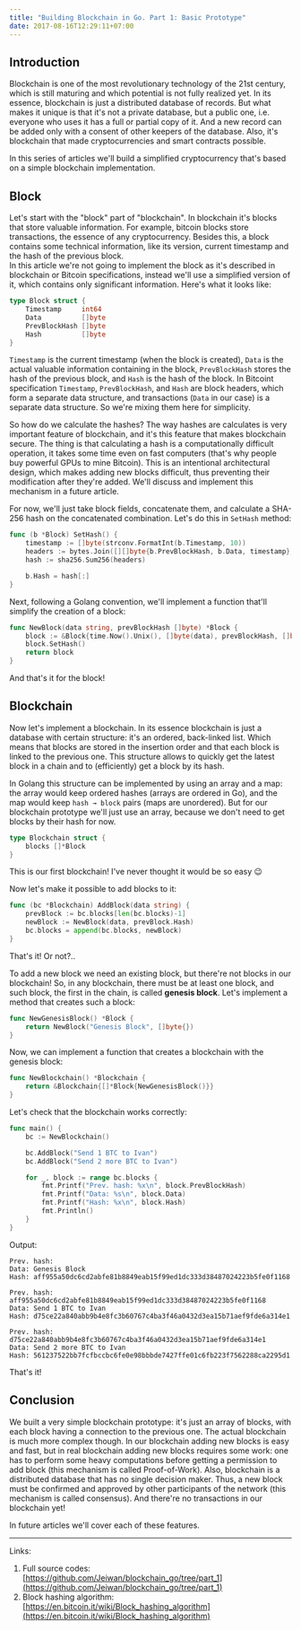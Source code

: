 ```yaml
---
title: "Building Blockchain in Go. Part 1: Basic Prototype"
date: 2017-08-16T12:29:11+07:00
---
```


## Introduction
Blockchain is one of the most revolutionary technology of the 21st century, which is still maturing and which potential is not fully realized yet. In its essence, blockchain is just a distributed database of records. But what makes it unique is that it's not a private database, but a public one, i.e. everyone who uses it has a full or partial copy of it. And a new record can be added only with a consent of other keepers of the database. Also, it's blockchain that made cryptocurrencies and smart contracts possible.

In this series of articles we'll build a simplified cryptocurrency that's based on a simple blockchain implementation.

## Block
Let's start with the "block" part of "blockchain". In blockchain it's blocks that store valuable information. For example, bitcoin blocks store transactions, the essence of any cryptocurrency. Besides this, a block contains some technical information, like its version, current timestamp and the hash of the previous block.  
In this article we're not going to implement the block as it's described in blockchain or Bitcoin specifications, instead we'll use a simplified version of it, which contains only significant information. Here's what it looks like:

```go
type Block struct {
	Timestamp     int64
	Data          []byte
	PrevBlockHash []byte
	Hash          []byte
}
```
`Timestamp` is the current timestamp (when the block is created), `Data` is the actual valuable information containing in the block, `PrevBlockHash` stores the hash of the previous block, and `Hash` is the hash of the block. In Bitcoint specification `Timestamp`, `PrevBlockHash`, and `Hash` are block headers, which form a separate data structure, and transactions (`Data` in our case) is a separate data structure. So we're mixing them here for simplicity.

So how do we calculate the hashes? The way hashes are calculates is very important feature of blockchain, and it's this feature that makes blockchain secure. The thing is that calculating a hash is a computationally difficult operation, it takes some time even on fast computers (that's why people buy powerful GPUs to mine Bitcoin). This is an intentional architectural design, which makes adding new blocks difficult, thus preventing their modification after they're added. We'll discuss and implement this mechanism in a future article.

For now, we'll just take block fields, concatenate them, and calculate a SHA-256 hash on the concatenated combination. Let's do this in `SetHash` method:

```go
func (b *Block) SetHash() {
	timestamp := []byte(strconv.FormatInt(b.Timestamp, 10))
	headers := bytes.Join([][]byte{b.PrevBlockHash, b.Data, timestamp}, []byte{})
	hash := sha256.Sum256(headers)

	b.Hash = hash[:]
}
```

Next, following a Golang convention, we'll implement a function that'll simplify the creation of a block:

```go
func NewBlock(data string, prevBlockHash []byte) *Block {
	block := &Block{time.Now().Unix(), []byte(data), prevBlockHash, []byte{}}
	block.SetHash()
	return block
}
```

And that's it for the block!

## Blockchain

Now let's implement a blockchain. In its essence blockchain is just a database with certain structure: it's an ordered, back-linked list. Which means that blocks are stored in the insertion order and that each block is linked to the previous one. This structure allows to quickly get the latest block in a chain and to (efficiently) get a block by its hash.

In Golang this structure can be implemented by using an array and a map: the array would keep ordered hashes (arrays are ordered in Go), and the map would keep `hash → block` pairs (maps are unordered). But for our blockchain prototype we'll just use an array, because we don't need to get blocks by their hash for now.

```go
type Blockchain struct {
	blocks []*Block
}
```

This is our first blockchain! I've never thought it would be so easy 😉

Now let's make it possible to add blocks to it:

```go
func (bc *Blockchain) AddBlock(data string) {
	prevBlock := bc.blocks[len(bc.blocks)-1]
	newBlock := NewBlock(data, prevBlock.Hash)
	bc.blocks = append(bc.blocks, newBlock)
}
```

That's it! Or not?..

To add a new block we need an existing block, but there're not blocks in our blockchain! So, in any blockchain, there must be at least one block, and such block, the first in the chain, is called **genesis block**. Let's implement a method that creates such a block:

```go
func NewGenesisBlock() *Block {
	return NewBlock("Genesis Block", []byte{})
}
```

Now, we can implement a function that creates a blockchain with the genesis block:

```go
func NewBlockchain() *Blockchain {
	return &Blockchain{[]*Block{NewGenesisBlock()}}
}
```

Let's check that the blockchain works correctly:

```go
func main() {
	bc := NewBlockchain()

	bc.AddBlock("Send 1 BTC to Ivan")
	bc.AddBlock("Send 2 more BTC to Ivan")

	for _, block := range bc.blocks {
		fmt.Printf("Prev. hash: %x\n", block.PrevBlockHash)
		fmt.Printf("Data: %s\n", block.Data)
		fmt.Printf("Hash: %x\n", block.Hash)
		fmt.Println()
	}
}
```

Output:

```
Prev. hash:
Data: Genesis Block
Hash: aff955a50dc6cd2abfe81b8849eab15f99ed1dc333d38487024223b5fe0f1168

Prev. hash: aff955a50dc6cd2abfe81b8849eab15f99ed1dc333d38487024223b5fe0f1168
Data: Send 1 BTC to Ivan
Hash: d75ce22a840abb9b4e8fc3b60767c4ba3f46a0432d3ea15b71aef9fde6a314e1

Prev. hash: d75ce22a840abb9b4e8fc3b60767c4ba3f46a0432d3ea15b71aef9fde6a314e1
Data: Send 2 more BTC to Ivan
Hash: 561237522bb7fcfbccbc6fe0e98bbbde7427ffe01c6fb223f7562288ca2295d1
```

That's it!

## Conclusion

We built a very simple blockchain prototype: it's just an array of blocks, with each block having a connection to the previous one. The actual blockchain is much more complex though. In our blockchain adding new blocks is easy and fast, but in real blockchain adding new blocks requires some work: one has to perform some heavy computations before getting a permission to add block (this mechanism is called Proof-of-Work). Also, blockchain is a distributed database that has no single decision maker. Thus, a new block must be confirmed and approved by other participants of the network (this mechanism is called consensus). And there're no transactions in our blockchain yet!  

In future articles we'll cover each of these features.


---

Links:

1. Full source codes: [https://github.com/Jeiwan/blockchain_go/tree/part_1](https://github.com/Jeiwan/blockchain_go/tree/part_1)
2. Block hashing algorithm: [https://en.bitcoin.it/wiki/Block_hashing_algorithm](https://en.bitcoin.it/wiki/Block_hashing_algorithm)